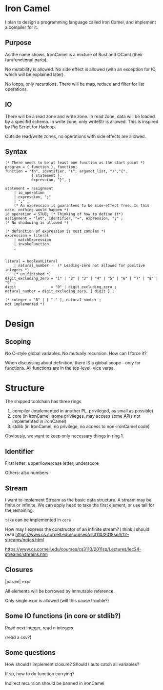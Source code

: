 Iron Camel
==========

I plan to design a programming language called Iron Camel, and implement a compiler for it.

Purpose
---------
As the name shows, IronCamel is a mixture of Rust and OCaml (their fun/functional parts). 

No mutability is allowed. No side effect is allowed (with an exception for IO, which will be explained later).

No loops, only recursions. There will be map, reduce and filter for list operations.


IO
------
There will be a read zone and write zone. In read zone, data will be loaded by a specifid schema. In write zone, only writeStr is allowed.
This is inspired by Pig Script for Hadoop.

Outside read/write zones, no operations with side effects are allowed.



Syntax
----------
```
(* There needs to be at least one function as the start point *)
program = { function }, function;
function = "fn", identifier, "(", argumet_list, ")","{",
			{ statement },
			expression, "}", ;
			
statement = assignment
	| io_operation
	| expression, ";" 
	| ";" ;
	(* An expression is guaranteed to be side-effect free. In this case, nothing would happen *)
io_operation = STUB; (* Thinking of how to define it*)
assignment = "let", identifier, "=", expression, ";" ;
(* No shadowing is allowed *)

(* definition of expression is most complex *)
expression = literal
	| matchExpression
	| invokeFunction
	;
	

literal = booleanLiteral
	| natural_number ;  (* Leading-zero not allowed for positive integers *)
	(* un finished *)
digit_excluding_zero = "1" | "2" | "3" | "4" | "5" | "6" | "7" | "8" | "9" ;
digit                = "0" | digit_excluding_zero ;
natural_number = digit_excluding_zero, { digit } ;

(* integer = "0" | [ "-" ], natural number ;
not implemented *)
```






Design
=====


Scoping
-----
No C-style global variables. No mutually recursion. How can I force it?

When discussing about definition, there IS a global scope - only for functions. All functions are in the top-level, vice versa.





Structure
=======

The shipped toolchain has three rings

1. compiler (implemented in another PL, privileged, as small as possible)
2. core (in IronCamel, some privileges, may access some APIs not implemented in ironCamel)
3. stdlib (in IronCamel, no privilege, no access to non-ironCamel code)

Obviously, we want to keep only necessary things in ring 1.





Identifier
-----

First letter: upper/lowercase letter, underscore

Others: also numbers



Stream
-------

I want to implement Stream as the basic data structure. A stream may be finite or infinite. We can apply head to take the first element, or use tail for the remaining.

`take` can be implemented in `core`



How may I express the constructor of an infinite stream? I think I should read https://www.cs.cornell.edu/courses/cs3110/2018sp/l/12-streams/notes.html

https://www.cs.cornell.edu/courses/cs3110/2011sp/Lectures/lec24-streams/streams.htm



Closures
--------

|param| expr

All elements will be borrowed by immutable reference.

Only single expr is allowed (will this cause trouble?)





Some IO functions (in core or stdlib?)
-------

Read next integer, read n integers

(read a csv?)







Some questions
-----

How should I implement closure? Should I auto catch all variables?

If so, how to do function currying?

Indirect recursion should be banned in ironCamel

